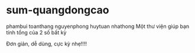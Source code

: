 # sum-quangdongcao
phambui
toanthang
nguyenphong
huytuan
nhathong
Một thư viện giúp bạn tính tổng của 2 số bất kỳ

Đơn giản, dễ dùng, cực kỳ nhẹ!!!!
